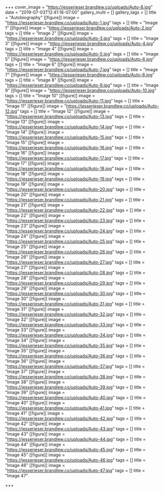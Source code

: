 +++
cover_image = "https://jesserieser.brandlew.co/uploads/Auto-8.jpg"
date = "2019-07-03T12:41:16-07:00"
gallery_multi = []
gallery_tags = []
title = "Autobiography"
[[figure]]
image = "https://jesserieser.brandlew.co/uploads/Auto-1.jpg"
tags = []
title = "Image 1"
[[figure]]
image = "https://jesserieser.brandlew.co/uploads/Auto-2.jpg"
tags = []
title = "Image 2"
[[figure]]
image = "https://jesserieser.brandlew.co/uploads/Auto-3.jpg"
tags = []
title = "Image 3"
[[figure]]
image = "https://jesserieser.brandlew.co/uploads/Auto-4.jpg"
tags = []
title = "Image 4"
[[figure]]
image = "https://jesserieser.brandlew.co/uploads/Auto-5.jpg"
tags = []
title = "Image 5"
[[figure]]
image = "https://jesserieser.brandlew.co/uploads/Auto-6.jpg"
tags = []
title = "Image 6"
[[figure]]
image = "https://jesserieser.brandlew.co/uploads/Auto-7.jpg"
tags = []
title = "Image 7"
[[figure]]
image = "https://jesserieser.brandlew.co/uploads/Auto-8.jpg"
tags = []
title = "Image 8"
[[figure]]
image = "https://jesserieser.brandlew.co/uploads/Auto-9.jpg"
tags = []
title = "Image 9"
[[figure]]
image = "https://jesserieser.brandlew.co/uploads/Auto-10.jpg"
tags = []
title = "Image 10"
[[figure]]
image = "https://jesserieser.brandlew.co/uploads/Auto-11.jpg"
tags = []
title = "Image 11"
[[figure]]
image = "https://jesserieser.brandlew.co/uploads/Auto-12.jpg"
tags = []
title = "Image 12"
[[figure]]
image = "https://jesserieser.brandlew.co/uploads/Auto-13.jpg"
tags = []
title = "Image 13"
[[figure]]
image = "https://jesserieser.brandlew.co/uploads/Auto-14.jpg"
tags = []
title = "Image 14"
[[figure]]
image = "https://jesserieser.brandlew.co/uploads/Auto-15.jpg"
tags = []
title = "Image 15"
[[figure]]
image = "https://jesserieser.brandlew.co/uploads/Auto-16.jpg"
tags = []
title = "Image 16"
[[figure]]
image = "https://jesserieser.brandlew.co/uploads/Auto-17.jpg"
tags = []
title = "Image 17"
[[figure]]
image = "https://jesserieser.brandlew.co/uploads/Auto-18.jpg"
tags = []
title = "Image 18"
[[figure]]
image = "https://jesserieser.brandlew.co/uploads/Auto-19.jpg"
tags = []
title = "Image 19"
[[figure]]
image = "https://jesserieser.brandlew.co/uploads/Auto-20.jpg"
tags = []
title = "Image 20"
[[figure]]
image = "https://jesserieser.brandlew.co/uploads/Auto-21.jpg"
tags = []
title = "Image 21"
[[figure]]
image = "https://jesserieser.brandlew.co/uploads/Auto-22.jpg"
tags = []
title = "Image 22"
[[figure]]
image = "https://jesserieser.brandlew.co/uploads/Auto-23.jpg"
tags = []
title = "Image 23"
[[figure]]
image = "https://jesserieser.brandlew.co/uploads/Auto-24.jpg"
tags = []
title = "Image 24"
[[figure]]
image = "https://jesserieser.brandlew.co/uploads/Auto-25.jpg"
tags = []
title = "Image 25"
[[figure]]
image = "https://jesserieser.brandlew.co/uploads/Auto-26.jpg"
tags = []
title = "Image 26"
[[figure]]
image = "https://jesserieser.brandlew.co/uploads/Auto-27.jpg"
tags = []
title = "Image 27"
[[figure]]
image = "https://jesserieser.brandlew.co/uploads/Auto-28.jpg"
tags = []
title = "Image 28"
[[figure]]
image = "https://jesserieser.brandlew.co/uploads/Auto-29.jpg"
tags = []
title = "Image 29"
[[figure]]
image = "https://jesserieser.brandlew.co/uploads/Auto-30.jpg"
tags = []
title = "Image 30"
[[figure]]
image = "https://jesserieser.brandlew.co/uploads/Auto-31.jpg"
tags = []
title = "Image 31"
[[figure]]
image = "https://jesserieser.brandlew.co/uploads/Auto-32.jpg"
tags = []
title = "Image 32"
[[figure]]
image = "https://jesserieser.brandlew.co/uploads/Auto-33.jpg"
tags = []
title = "Image 33"
[[figure]]
image = "https://jesserieser.brandlew.co/uploads/Auto-34.jpg"
tags = []
title = "Image 34"
[[figure]]
image = "https://jesserieser.brandlew.co/uploads/Auto-35.jpg"
tags = []
title = "Image 35"
[[figure]]
image = "https://jesserieser.brandlew.co/uploads/Auto-36.jpg"
tags = []
title = "Image 36"
[[figure]]
image = "https://jesserieser.brandlew.co/uploads/Auto-37.jpg"
tags = []
title = "Image 37"
[[figure]]
image = "https://jesserieser.brandlew.co/uploads/Auto-38.jpg"
tags = []
title = "Image 38"
[[figure]]
image = "https://jesserieser.brandlew.co/uploads/Auto-39.jpg"
tags = []
title = "Image 39"
[[figure]]
image = "https://jesserieser.brandlew.co/uploads/Auto-40.jpg"
tags = []
title = "Image 40"
[[figure]]
image = "https://jesserieser.brandlew.co/uploads/Auto-41.jpg"
tags = []
title = "Image 41"
[[figure]]
image = "https://jesserieser.brandlew.co/uploads/Auto-42.jpg"
tags = []
title = "Image 42"
[[figure]]
image = "https://jesserieser.brandlew.co/uploads/Auto-43.jpg"
tags = []
title = "Image 43"
[[figure]]
image = "https://jesserieser.brandlew.co/uploads/Auto-44.jpg"
tags = []
title = "Image 44"
[[figure]]
image = "https://jesserieser.brandlew.co/uploads/Auto-45.jpg"
tags = []
title = "Image 45"
[[figure]]
image = "https://jesserieser.brandlew.co/uploads/Auto-46.jpg"
tags = []
title = "Image 46"
[[figure]]
image = "https://jesserieser.brandlew.co/uploads/Auto-47.jpg"
tags = []
title = "Image 47"

+++
